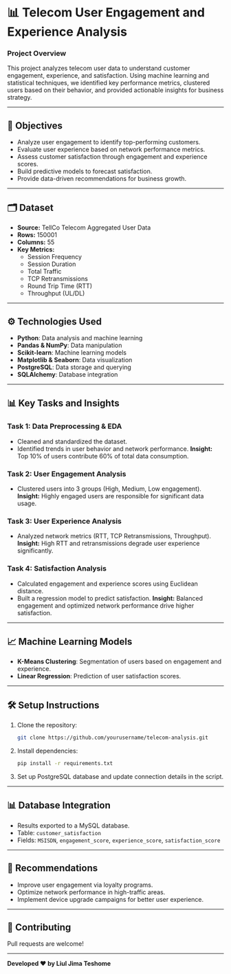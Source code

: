 # 📊 **Telecom User Engagement and Experience Analysis**

### **Project Overview**
This project analyzes telecom user data to understand customer engagement, experience, and satisfaction. Using machine learning and statistical techniques, we identified key performance metrics, clustered users based on their behavior, and provided actionable insights for business strategy.

---

## 🚀 **Objectives**
- Analyze user engagement to identify top-performing customers.
- Evaluate user experience based on network performance metrics.
- Assess customer satisfaction through engagement and experience scores.
- Build predictive models to forecast satisfaction.
- Provide data-driven recommendations for business growth.

---

## 🗂️ **Dataset**
- **Source:** TellCo Telecom Aggregated User Data
- **Rows:** 150001
- **Columns:** 55
- **Key Metrics:**
   - Session Frequency
   - Session Duration
   - Total Traffic
   - TCP Retransmissions
   - Round Trip Time (RTT)
   - Throughput (UL/DL)

---

## ⚙️ **Technologies Used**
- **Python**: Data analysis and machine learning
- **Pandas & NumPy**: Data manipulation
- **Scikit-learn**: Machine learning models
- **Matplotlib & Seaborn**: Data visualization
- **PostgreSQL**: Data storage and querying
- **SQLAlchemy**: Database integration

---

## 📊 **Key Tasks and Insights**

### **Task 1: Data Preprocessing & EDA**
- Cleaned and standardized the dataset.
- Identified trends in user behavior and network performance.
**Insight:** Top 10% of users contribute 60% of total data consumption.

### **Task 2: User Engagement Analysis**
- Clustered users into 3 groups (High, Medium, Low engagement).
**Insight:** Highly engaged users are responsible for significant data usage.

### **Task 3: User Experience Analysis**
- Analyzed network metrics (RTT, TCP Retransmissions, Throughput).
**Insight:** High RTT and retransmissions degrade user experience significantly.

### **Task 4: Satisfaction Analysis**
- Calculated engagement and experience scores using Euclidean distance.
- Built a regression model to predict satisfaction.
**Insight:** Balanced engagement and optimized network performance drive higher satisfaction.

---

## 📈 **Machine Learning Models**
- **K-Means Clustering**: Segmentation of users based on engagement and experience.
- **Linear Regression**: Prediction of user satisfaction scores.

---

## 🛠️ **Setup Instructions**
1. Clone the repository:
   ```bash
   git clone https://github.com/yourusername/telecom-analysis.git
   ```
2. Install dependencies:
   ```bash
   pip install -r requirements.txt
   ```
3. Set up PostgreSQL database and update connection details in the script.

---

## 📊 **Database Integration**
- Results exported to a MySQL database.
- Table: `customer_satisfaction`
- Fields: `MSISDN`, `engagement_score`, `experience_score`, `satisfaction_score`

---

## 📢 **Recommendations**
- Improve user engagement via loyalty programs.
- Optimize network performance in high-traffic areas.
- Implement device upgrade campaigns for better user experience.

---

## 🤝 **Contributing**
Pull requests are welcome!

---

**Developed ❤️ by Liul Jima Teshome**

